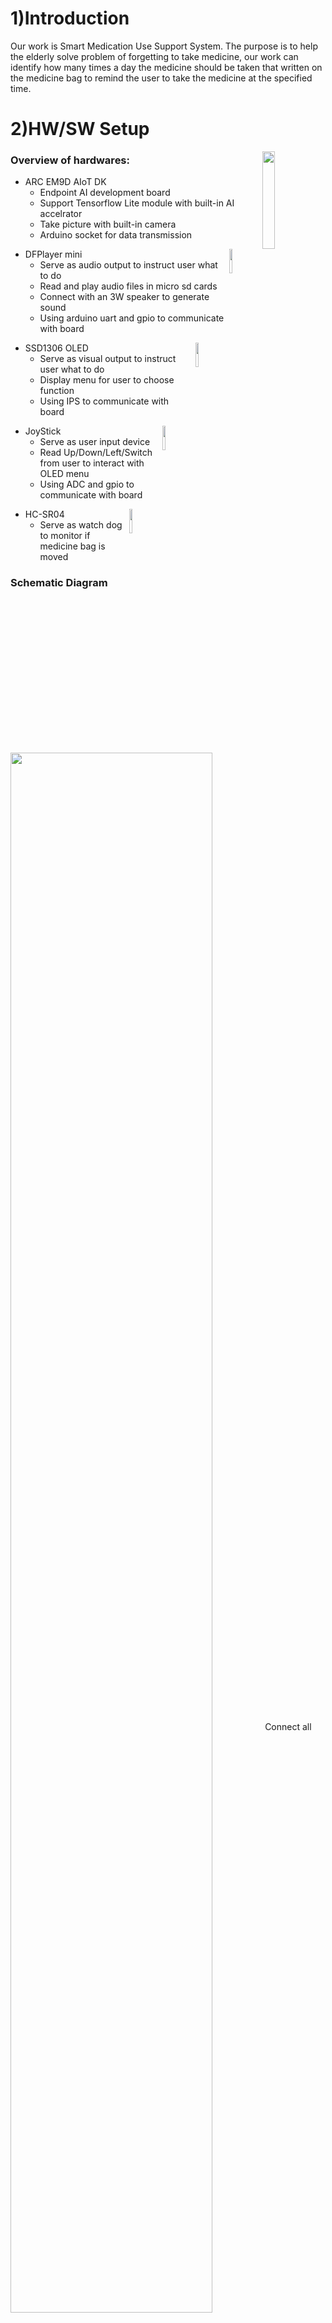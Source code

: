 # 1)Introduction
Our work is Smart Medication Use Support System. The purpose is to help the elderly solve problem of forgetting to take medicine, our work can identify how many times a day the medicine should be taken that written on the medicine bag to remind the user to take the medicine at the specified time.
# 2)HW/SW Setup
<img src="./img_src/ARC_EM9D.jpg" width="20%" align="right"/>

### Overview of hardwares:

*  ARC EM9D AIoT DK
    * Endpoint AI development board
    * Support Tensorflow Lite module with built-in AI accelrator
    * Take picture with built-in camera
    * Arduino socket for data transmission

<img src="./img_src/DFPlayer.jpg" width="10%" align="right"/>

*  DFPlayer mini
    * Serve as audio output to instruct user what to do
    * Read and play audio files in micro sd cards
    * Connect with an 3W speaker to generate sound
    * Using arduino uart and gpio to communicate with board


<img src="./img_src/SSD1306_OLED.jpg" width="10%" align="right"/>

* SSD1306 OLED
    * Serve as visual output to instruct user what to do
    * Display menu for user to choose function
    * Using IPS to communicate with board

<img src="./img_src/JoyStick.jpg" width="10%" align="right"/>

* JoyStick
    * Serve as user input device
    * Read Up/Down/Left/Switch from user to interact with OLED menu
    * Using ADC and gpio to communicate with board

<img src="./img_src/HC-SR04.jpg" width="10%" align="right"/>

* HC-SR04
    * Serve as watch dog to monitor if medicine bag is moved

### Schematic Diagram
<img src="./img_src/HWScheme.png" width="80%" align="center"/>
Connect all components as picture show.   

Copy all directories in dfp_src into your micro_sd card's root directory and put micro_sd into dfplayer.  


### Setup the prog
(Please use following cmd in linux system only, you need to download [Synopsys_SDK_V22.01/](https://arc.synopsys.com.tw/resourceDetail/6) by yourself beforehand.)
```bash
$ git clone https://github.com/ARC-AIOT/Hardware
$ cp -r Hardware/dfp_src/**/ ($micro_sd root dir)
$ mv Hardware Synopsys_SDK_V22.01/
$ cd Synopsys_SDK_V22.01/Hardware/combine
$ make && make flash
```
After copying the audio files to micro_sd, don't forget to plug it into dfplayer mini  
Upload the prog to the board (see instruction below), press the rst btn and enjoy  
### Upload the prog
1. Use 'make' and 'make flash' command in cygwin and ubuntu to get the image file
2. Short J11 and J20
3. Burn the image file into the board
4. Open J11 and J20
5. Press the reset button to initialize the system

# 3)User Manual

### Basic Flow
1. After pressing reset button,set up the time
2. Choose 'text detect' to ask the device read information
3. If recognization success then go on,if failed back to step 2
4. Choose your next medication time
5. Take medicine on time with the notification of our device  
6. If you want to put a new bag of medicine, just start from step 2

### The detail instruction of each step can be found below

### Function Overview
* Time setting:
    Setup system time
* text detect:
    Using camera to recognize proper frequency to take medicine
* When to take med:
    Show and read out when you should take medicine next time  

### First time open device
For the first time you open the device, you'll directly enter time setting mode.
You should see something like this:
```
+---------------------+       +---------------------+       +---------------------+       +---------------------+       +---------------------+
|                     |       |                     |       |                     |       |                     |       |                     |
|                     |       |                     |       |                     |       |                     |       |                     |
|YYYY/MM/DD           |       |YYYY/MM/DD           |       |YYYY/MM/DD           |       |Time:                |       |Time:                |
|2023/MM/DD           |       |YYYY/02/DD           |       |YYYY/MM/02           |       |01:XX                |       |XX:01                |
|                     |       |                     |       |                     |       |                     |       |                     |
|                     |       |                     |       |                     |       |                     |       |                     |
|                     |       |                     |       |                     |       |                     |       |                     |
+---------------+-----+       +---------------+-----+       +---------------+-----+       +---------------+-----+       +---------------+-----+
          Joy   ^                       Joy   ^                       Joy   ^                       Joy   ^                       Joy   ^
         Stick  | Up                   Stick  | Up                   Stick  | Up                   Stick  | Up                   Stick  | Up
                |                             |                             |                             |                             |
                |                             |                             |                             |                             |
+---------------+-----+       +---------------+-----+       +---------------+-----+       +---------------+-----+       +---------------+-----+       +---------------------+
|                     | Press |                     | Press |                     |       |                     | Press |                     |       |                     |
|                     |  Btn  |                     |  Btn  |                     | Press |                     |  Btn  |                     | Press |                     |
|YYYY/MM/DD           +------>+YYYY/MM/DD           +------>+YYYY/MM/DD           |  Btn  |Time:                +------>+Time:                |  Btn  |(Set your breakfast/ |
|2022/MM/DD           |       |YYYY/01/DD           |       |YYYY/MM/01           +------>+00:XX                |       |XX:00                +------>+ lunch/dinner/bed    |
|                     +<------+                     +<------+                     |       |                     +<------+                     |       | time in the same    |
|                     | Stick |                     | Stick |                     |       |                     | Stick |                     |       | way of set Time)    |
|                     | left  |                     | left  |                     |       |                     | left  |                     |       |                     |
+-----+---------------+       +-----+---------------+       +-----+---------------+       +-----+---------------+       +-----+---------------+       +---------------------+
      |   Joy                       |   Joy                       |   Joy                       |   Joy                       |   Joy
 Down |  Stick                 Down |  Stick                 Down |  Stick                 Down |  Stick                 Down |  Stick
      |                             |                             |                             |                             |
      v                             v                             v                             v                             v
+-----+---------------+       +-----+---------------+       +-----+---------------+       +-----+---------------+       +-----+---------------+
|                     |       |                     |       |                     |       |                     |       |                     |
|                     |       |                     |       |                     |       |                     |       |                     |
|YYYY/MM/DD           |       |YYYY/MM/DD           |       |YYYY/MM/DD           |       |Time:                |       |Time:                |
|2021/MM/DD           |       |YYYY/12/DD           |       |YYYY/MM/31           |       |23:XX                |       |XX:59                |
|                     |       |                     |       |                     |       |                     |       |                     |
|                     |       |                     |       |(might be 28/29/30,  |       |                     |       |                     |
|                     |       |                     |       | based on month)     |       |                     |       |                     |
+---------------------+       +---------------------+       +---------------------+       +---------------------+       +---------------------+

 (Set Year)                    (Set Month)                   (Set Day)

```

### Main menu
You should see the menu from OLED like this once you open the device:  
```
+---------------------+
|Sat Jan 1 2022       |
|00:00                |
|> time setting       |
|  text detect        |
|  When to take med   |
|                     |
|                     |
+---------------------+
```
You can use joystick to select the function you want, cursor will move based on joystick state.  
```
+----------+         +----------+
|          |   Joy   |          |
|          |  Stick  | Up       |
|          |         |          |
|          v         |          |
|    +-----+---------+-----+    |
|    |Sat Jan 1 2022       |    |
|    |00:00                |    |
|    |> time setting       |    |
|    |  text detect        |    |
|    |  When to take med   |    |
|    |                     |    |
|    |                     |    |
|    +-----+---------------+    |
|          |                    |
|          |   Joy              |
|     Down |  Stick             |
|          |                    |
|          v                    |
|    +-----+---------------+    |
|    |Sat Jan 1 2022       |    |
|    |00:00                |    |
|    |  time setting       |    |
|    |> text detect        |    |
|    |  When to take med   |    |
|    |                     |    |
|    |                     |    |
|    +-----+---------+-----+    |
|          |         ^          |
|          |   Joy   |          |
|     Down |  Stick  | Up       |
|          |         |          |
|          v         |          |
|    +-----+---------+-----+    |
|    |Sat Jan 1 2022       |    |
|    |00:00                |    |
|    |  time setting       |    |
|    |  text detect        |    |
|    |> When to take med   |    |
|    |                     |    |
|    |                     |    |
|    +-----+---------+-----+    |
|          |         ^          |
|          |   Joy   |          |
|     Down |  Stick  |          |
|          |         |          |
+----------+         +----------+
```
### Function Usage:
* Time setting:
move cursor to the "time setting" funct and press the btn  
```
+---------------------+
|Sat Jan 1 2022       |
|00:00                |
|> time setting       |
|  text detect        |
|  When to take med   |
|                     |
|                     |
+---------------------+
```
And you can use joystick to set system time.  
Use up/down to increase/decrease time  
Press the button to comfirm a time setting.  
```
+---------------------+       +---------------------+       +---------------------+       +---------------------+       +---------------------+
|                     |       |                     |       |                     |       |                     |       |                     |
|                     |       |                     |       |                     |       |                     |       |                     |
|YYYY/MM/DD           |       |YYYY/MM/DD           |       |YYYY/MM/DD           |       |Time:                |       |Time:                |
|2023/MM/DD           |       |YYYY/02/DD           |       |YYYY/MM/02           |       |01:XX                |       |XX:01                |
|                     |       |                     |       |                     |       |                     |       |                     |
|                     |       |                     |       |                     |       |                     |       |                     |
|                     |       |                     |       |                     |       |                     |       |                     |
+---------------+-----+       +---------------+-----+       +---------------+-----+       +---------------+-----+       +---------------+-----+
          Joy   ^                       Joy   ^                       Joy   ^                       Joy   ^                       Joy   ^
         Stick  | Up                   Stick  | Up                   Stick  | Up                   Stick  | Up                   Stick  | Up
                |                             |                             |                             |                             |
                |                             |                             |                             |                             |
+---------------+-----+       +---------------+-----+       +---------------+-----+       +---------------+-----+       +---------------+-----+       +---------------------+
|                     | Press |                     | Press |                     |       |                     | Press |                     |       |                     |
|                     |  Btn  |                     |  Btn  |                     | Press |                     |  Btn  |                     | Press |                     |
|YYYY/MM/DD           +------>+YYYY/MM/DD           +------>+YYYY/MM/DD           |  Btn  |Time:                +------>+Time:                |  Btn  |(Set your breakfast/ |
|2022/MM/DD           |       |YYYY/01/DD           |       |YYYY/MM/01           +------>+00:XX                |       |XX:00                +------>+ lunch/dinner/bed    |
|                     +<------+                     +<------+                     |       |                     +<------+                     |       | time in the same    |
|                     | Stick |                     | Stick |                     |       |                     | Stick |                     |       | way of set Time)    |
|                     | left  |                     | left  |                     |       |                     | left  |                     |       |                     |
+-----+---------------+       +-----+---------------+       +-----+---------------+       +-----+---------------+       +-----+---------------+       +---------------------+
      |   Joy                       |   Joy                       |   Joy                       |   Joy                       |   Joy
 Down |  Stick                 Down |  Stick                 Down |  Stick                 Down |  Stick                 Down |  Stick
      |                             |                             |                             |                             |
      v                             v                             v                             v                             v
+-----+---------------+       +-----+---------------+       +-----+---------------+       +-----+---------------+       +-----+---------------+
|                     |       |                     |       |                     |       |                     |       |                     |
|                     |       |                     |       |                     |       |                     |       |                     |
|YYYY/MM/DD           |       |YYYY/MM/DD           |       |YYYY/MM/DD           |       |Time:                |       |Time:                |
|2021/MM/DD           |       |YYYY/12/DD           |       |YYYY/MM/31           |       |23:XX                |       |XX:59                |
|                     |       |                     |       |                     |       |                     |       |                     |
|                     |       |                     |       |(might be 28/29/30,  |       |                     |       |                     |
|                     |       |                     |       | based on month)     |       |                     |       |                     |
+---------------------+       +---------------------+       +---------------------+       +---------------------+       +---------------------+

 (Set Year)                    (Set Month)                   (Set Day)
```
* Text detect:
text detect:  
move cursor to the "text detect" funct and press the btn  
```
+---------------------+
|Sat Jan 1 2022       |
|00:00                |
|  time setting       |
|> text detect        |
|  When to take med   |
|                     |
|                     |
+---------------------+
```
Put medicine bag in front of camera, then press button to start detect.  
There will be two situation:  
1. Detect failed.   
You will hear the device indicate you the detection is failed, check if you put the medicine bag well and make sure it is flatted welled without wrinkles.  
You can back to menu by move joystick left.  
After everything is setup perfectly, select "text detect" to detect text again.  
```
+---------------------+       +---------------------+
|Sat Jan 1 2022       | Press |Sat Jan 1 2022       |
|00:00                |  Btn  |00:00                |
|  time setting       +------>|                     |
|> text detect        |       |                     |
|  When to take med   |<------+                     |
|                     | Stick |                     |
|                     | left  |<- back              |
+---------------------+       +---------------------+
(The failed detect audio will be played)
* Flow diagram if detect failed
```
2. Detect success.  
You will hear the device indicate you the detection result (proper freq to take medicine), then the device would display a menu for you to choose your next medication time.  
Move joystick Up/Down to select when will you take medicine next time, press btn to ensure your selection.  
After you select next time to take the med, the device will show your selection on screen and read out lout.  
Then, after few sec, you'll hear the device saying: "Please put medicine bag into the box." and show "Put med into box" on screen.  
Please put the bag in front of HC-SR04, otherwise you'll hear the device keeping saying: "Please put medicine bag into the box."  
until you do so.
You can back to menu by move joystick left after all.  
```
+---------------------+       +---------------------+       +---------------------+       +---------------------+
|Sat Jan 1 2022       |       |Sat Jan 1 2022       |       |Sat Jan 1 2022       | After |Sat Jan 1 2022       |
|00:00                | Press |00:00                | Press |00:00                |  few  |00:00                |
|  time setting       |  Btn  |                     |  Btn  |Next time to take med|  sec  |Put med into box     |
|> text detect        +------>|> After breakfast    +------>|After breakfast      +------>|                     |
|  When to take med   |       |  After lunch        |       |                     |       |                     |
|                     |       |  After dinner       |       |                     |       |                     |
|                     |       |  Before sleep       |       |                     |       |<- back              |
+----------+----------+       +---------------------+       +---------------------+       +----------+----------+
           ^                  (Play the detect result)       (Play the sel by user)                  |(Keeping playing 
           |                                                                                         |"put med into box")
           |                                                                                         |
           +-----------------------------------------------------------------------------------------+
                                                Stick left
* Flow diagram if detect success
```
**Mind:**  
Mind that once you use the detect text function successfully, HC-SR04 will monitor if you move the 
medicine bag ceaselessly.  
Once you were caught, the device will start Keeping playing audio "Put med into box" over and over again until you put the bag back.

* When to take med  
There will be two situation:  
1. You haven't use detect text before or the nearest time you FAILED to detect text.  
You'll hear device ask you go to "detect text" function first, the device will also show this indication on screen.  
You can back to menu by move joystick left.  
```
+---------------------+       +---------------------+
|Sat Jan 1 2022       | Press |                     |
|00:00                |  Btn  |                     |
|  time setting       +------>|Please go to         |
|  text detect        |       |text detect first    |
|> When to take med   |<------+                     |
|                     | Stick |                     |
|                     | left  |<- back              |
+---------------------+       +---------------------+
                        (Play audio "Please go detect text first")
* Flow diagram if you haven't use detect text before or the nearest time you FAILED to detect text.
```


2. You have detect text SUCCESSFULLY before  
The device will read out when you should take medicine next time, those info will also show on screen.  
You can back to menu by move joystick left.  
```
+---------------------+       +---------------------+
|Sat Jan 1 2022       | Press |Sat Jan 1 2022       |
|00:00                |  Btn  |00:00                |
|  time setting       +------>|You have already     |
|  text detect        |       |taken med before     |
|> When to take med   |<------+Next time to take:   |
|                     | Stick |xx:xx                |
|                     | left  |<- back              |
+---------------------+       +---------------------+
                        (Read out when you should take med)
* Flow diagram if you have detect text SUCCESSFULLY before.  
```



